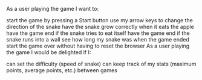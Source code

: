 As a user playing the game I want to:

start the game by pressing a Start button
use my arrow keys to change the direction of the snake
have the snake grow correctly when it eats the apple
have the game end if the snake tries to eat itself
have the game end if the snake runs into a wall
see how long my snake was when the game ended
start the game over without having to reset the browser
As a user playing the game I would be delighted if I:

can set the difficulty (speed of snake)
can keep track of my stats (maximum points, average points, etc.) between games
